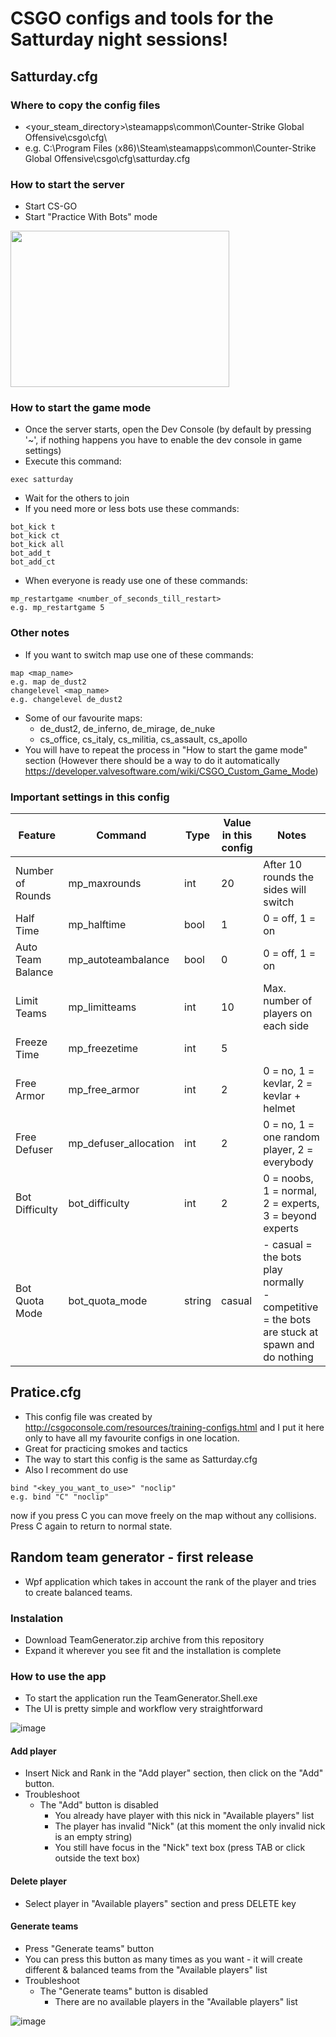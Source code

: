 # CSGO configs and tools for the Satturday night sessions!

## Satturday.cfg

### Where to copy the config files
- <your_steam_directory>\steamapps\common\Counter-Strike Global Offensive\csgo\cfg\
- e.g. C:\Program Files (x86)\Steam\steamapps\common\Counter-Strike Global Offensive\csgo\cfg\satturday.cfg

### How to start the server
- Start CS-GO
- Start "Practice With Bots" mode

<img src="https://user-images.githubusercontent.com/9948892/116783310-56024780-aa8e-11eb-9b6a-00cd77c648f4.png" width="350" height="250">

### How to start the game mode
- Once the server starts, open the Dev Console (by default by pressing '~', if nothing happens you have to enable the dev console in game settings)
- Execute this command:

```
exec satturday
```

- Wait for the others to join
- If you need more or less bots use these commands:

```
bot_kick t
bot_kick ct
bot_kick all
bot_add_t
bot_add_ct
```

- When everyone is ready use one of these commands:

```
mp_restartgame <number_of_seconds_till_restart>
e.g. mp_restartgame 5
```

### Other notes
- If you want to switch map use one of these commands:

```
map <map_name>
e.g. map de_dust2
changelevel <map_name>
e.g. changelevel de_dust2
```
- Some of our favourite maps:
  - de_dust2, de_inferno, de_mirage, de_nuke
  - cs_office, cs_italy, cs_militia, cs_assault, cs_apollo
- You will have to repeat the process in "How to start the game mode" section (However there should be a way to do it automatically https://developer.valvesoftware.com/wiki/CSGO_Custom_Game_Mode)

### Important settings in this config

Feature | Command | Type | Value in this config | Notes
--- | --- | --- | --- | ---
Number of Rounds | mp_maxrounds | int | 20 | After 10 rounds the sides will switch
Half Time | mp_halftime | bool | 1 | 0 = off, 1 = on
Auto Team Balance | mp_autoteambalance | bool | 0 | 0 = off, 1 =  on
Limit Teams | mp_limitteams | int | 10 | Max. number of players on each side
Freeze Time | mp_freezetime | int | 5 |
Free Armor | mp_free_armor | int | 2 | 0 = no, 1 = kevlar, 2 = kevlar + helmet
Free Defuser | mp_defuser_allocation | int | 2 | 0 = no, 1 = one random player, 2 = everybody
Bot Difficulty | bot_difficulty | int | 2 | 0 = noobs, 1 = normal, 2 = experts, 3 = beyond experts
Bot Quota Mode | bot_quota_mode | string | casual | - casual = the bots play normally <br> - competitive = the bots are stuck at spawn and do nothing

## Pratice.cfg
- This config file was created by http://csgoconsole.com/resources/training-configs.html and I put it here only to have all my favourite configs in one location.
- Great for practicing smokes and tactics
- The way to start this config is the same as Satturday.cfg
- Also I recomment do use

```
bind "<key_you_want_to_use>" "noclip" 
e.g. bind "C" "noclip"
```
now if you press C you can move freely on the map without any collisions. Press C again to return to normal state.

## Random team generator - first release
- Wpf application which takes in account the rank of the player and tries to create balanced teams.

### Instalation
- Download TeamGenerator.zip archive from this repository
- Expand it wherever you see fit and the installation is complete

### How to use the app
- To start the application run the TeamGenerator.Shell.exe
- The UI is pretty simple and workflow very straightforward


![image](https://user-images.githubusercontent.com/9948892/124349762-220fe380-dbf1-11eb-9af6-4d88057d20ba.png)

#### Add player
- Insert Nick and Rank in the "Add player" section, then click on the "Add" button.
- Troubleshoot
  - The "Add" button is disabled
    - You already have player with this nick in "Available players" list
    - The player has invalid "Nick" (at this moment the only invalid nick is an empty string)
    - You still have focus in the "Nick" text box (press TAB or click outside the text box)

#### Delete player
- Select player in "Available players" section and press DELETE key

#### Generate teams
- Press "Generate teams" button
- You can press this button as many times as you want - it will create different & balanced teams from the "Available players" list
- Troubleshoot
  - The "Generate teams" button is disabled
    - There are no available players in the "Available players" list


![image](https://user-images.githubusercontent.com/9948892/124350199-80d65c80-dbf3-11eb-97a8-4847ccd95eae.png)

